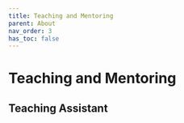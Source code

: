 ```yaml
---
title: Teaching and Mentoring
parent: About
nav_order: 3
has_toc: false
---
```

# Teaching and Mentoring

## Teaching Assistant